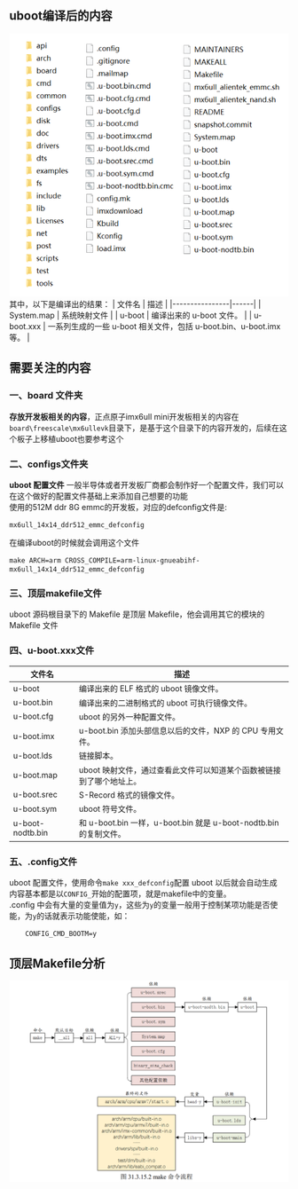 ## uboot编译后的内容
![图1](../图片/uboot_1.png)
其中，以下是编译出的结果：
| 文件名         | 描述 |
|----------------|------|
| System.map     | 系统映射文件 |
| u-boot         | 编译出来的 u-boot 文件。 |
| u-boot.xxx     | 一系列生成的一些 u-boot 相关文件，包括 u-boot.bin、u-boot.imx 等。 |
## 需要关注的内容
### 一、board 文件夹 
**存放开发板相关的内容**，正点原子imx6ull mini开发板相关的内容在`board\freescale\mx6ullevk`目录下，是基于这个目录下的内容开发的，后续在这个板子上移植uboot也要参考这个  
### 二、configs文件夹
**uboot 配置文件** 一般半导体或者开发板厂商都会制作好一个配置文件，我们可以在这个做好的配置文件基础上来添加自己想要的功能  
使用的512M ddr 8G emmc的开发板，对应的defconfig文件是:

    mx6ull_14x14_ddr512_emmc_defconfig
在编译uboot的时候就会调用这个文件

    make ARCH=arm CROSS_COMPILE=arm-linux-gnueabihf- mx6ull_14x14_ddr512_emmc_defconfig
### 三、顶层makefile文件
uboot 源码根目录下的 Makefile 是顶层 Makefile，他会调用其它的模块的 Makefile 文件
### 四、u-boot.xxx文件
| 文件名              | 描述 |
|---------------------|------|
| u-boot              | 编译出来的 ELF 格式的 uboot 镜像文件。 |
| u-boot.bin          | 编译出来的二进制格式的 uboot 可执行镜像文件。 |
| u-boot.cfg          | uboot 的另外一种配置文件。 |
| u-boot.imx          | u-boot.bin 添加头部信息以后的文件，NXP 的 CPU 专用文件。 |
| u-boot.lds          | 链接脚本。 |
| u-boot.map          | uboot 映射文件，通过查看此文件可以知道某个函数被链接到了哪个地址上。 |
| u-boot.srec         | S-Record 格式的镜像文件。 |
| u-boot.sym          | uboot 符号文件。 |
| u-boot-nodtb.bin    | 和 u-boot.bin 一样，u-boot.bin 就是 u-boot-nodtb.bin 的复制文件。 |
### 五、.config文件
uboot 配置文件，使用命令`make xxx_defconfig`配置 uboot 以后就会自动生成  
内容基本都是以`CONFIG_`开始的配置项，就是makefile中的变量。  
.config 中会有大量的变量值为`y`，这些为`y`的变量一般用于控制某项功能是否使能，为`y`的话就表示功能使能，如：

        CONFIG_CMD_BOOTM=y

## 顶层Makefile分析  
![图2](../图片/uboot_2.png)